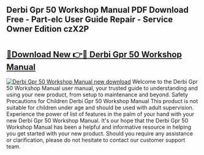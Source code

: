 ## Derbi Gpr 50 Workshop Manual PDF Download Free - Part-eIc User Guide Repair - Service Owner Edition czX2P

# <h2><a href="http://cf25406.oget.top/?id=Derbi+Gpr+50+Workshop+Manual">🔗Download New 👉🔴 Derbi Gpr 50 Workshop Manual</a></h2>

[![Derbi Gpr 50 Workshop Manual new download](https://i.imgur.com/5g1atiW.png)](http://cf25406.oget.top/?id=Derbi+Gpr+50+Workshop+Manual)
Welcome to the Derbi Gpr 50 Workshop Manual user manual, your trusted guide to understanding and using your new product, from setup to maintenance and beyond. Safety Precautions for Children Derbi Gpr 50 Workshop Manual This product is not suitable for children under age and should be used with adult supervision. Experience the power of list of features in the palm of your hand with your new Derbi Gpr 50 Workshop Manual. It's our hope that the Derbi Gpr 50 Workshop Manual has been a helpful and informative resource in helping you get started with your new product. Should you require any assistance or clarification, please do not hesitate to contact our customer support team.
